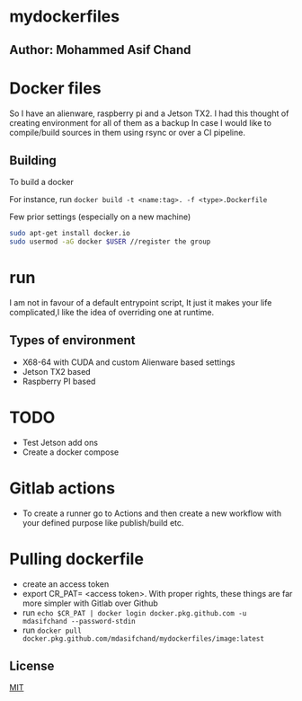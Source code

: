 # mydockerfiles

## Author: Mohammed Asif Chand

# Docker files 

So I have an alienware, raspberry pi and a Jetson TX2.  I had this thought of creating environment for all of them as a backup In case I would like to compile/build sources in them using rsync or over a CI pipeline. 

## Building

To build a docker

For instance, run ``` docker build -t <name:tag>. -f <type>.Dockerfile ```


Few prior settings (especially on a new machine)


```bash
sudo apt-get install docker.io
sudo usermod -aG docker $USER //register the group

```
# run 

I am not in favour of a default entrypoint script, It just it makes your life complicated,I like the idea of overriding one at runtime. 


## Types of environment

- X68-64 with CUDA and custom Alienware based settings
- Jetson TX2 based
- Raspberry PI based

# TODO

- Test Jetson add ons 
- Create a docker compose

# Gitlab actions

- To create a runner go to Actions and then create a new workflow with your defined purpose like publish/build etc.

# Pulling dockerfile 

- create an access token
- export CR_PAT= \<access token\>. With proper rights, these things are far more simpler with Gitlab over Github
- run `echo $CR_PAT | docker login docker.pkg.github.com -u mdasifchand --password-stdin`
- run `docker pull  docker.pkg.github.com/mdasifchand/mydockerfiles/image:latest`
 




## License
[MIT](https://choosealicense.com/licenses/mit/)
